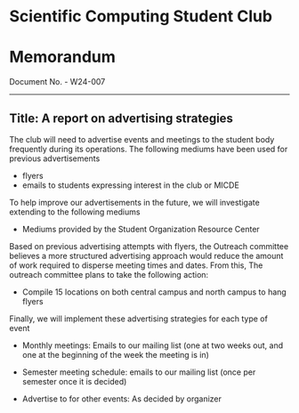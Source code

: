 # Scientific Computing Student Club

# Memorandum
Document No. - W24-007

---

Title: A report on advertising strategies
---
The club will need to advertise events and meetings to the student body frequently during its operations. The following mediums have been used for previous advertisements

- flyers
- emails to students expressing interest in the club or MICDE

To help improve our advertisements in the future, we will investigate extending to the following mediums

- Mediums provided by the Student Organization Resource Center

Based on previous advertising attempts with flyers, the Outreach committee believes a more structured advertising approach would reduce the amount of work required to disperse meeting times and dates. From this, The outreach committee plans to take the following action:

- Compile 15 locations on both central campus and north campus to hang flyers

Finally, we will implement these advertising strategies for each type of event

- Monthly meetings: Emails to our mailing list (one at two weeks out, and one at the beginning of the week the meeting is in)

- Semester meeting schedule: emails to our mailing list (once per semester once it is decided)

- Advertise to for other events: As decided by organizer